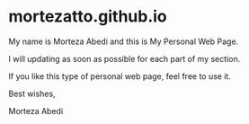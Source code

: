 # mortezatto.github.io
My name is Morteza Abedi and this is 
My Personal Web Page.

I will updating as soon as possible for each part of my section.

If you like this type of personal web page, feel free to use it.

Best wishes,

Morteza Abedi
